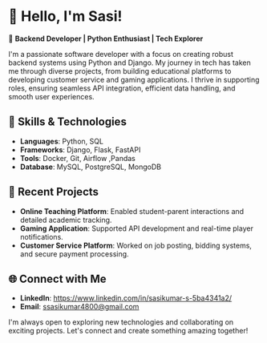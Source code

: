 # 👋 Hello, I'm Sasi!

🔹 **Backend Developer | Python Enthusiast | Tech Explorer**

I'm a passionate software developer with a focus on creating robust backend systems using Python and Django. My journey in tech has taken me through diverse projects, from building educational platforms to developing customer service and gaming applications. I thrive in supporting roles, ensuring seamless API integration, efficient data handling, and smooth user experiences.

## 🌟 Skills & Technologies
- **Languages**: Python, SQL
- **Frameworks**: Django, Flask, FastAPI
- **Tools**: Docker, Git, Airflow ,Pandas
- **Database**: MySQL, PostgreSQL, MongoDB

## 🚀 Recent Projects
- **Online Teaching Platform**: Enabled student-parent interactions and detailed academic tracking.
- **Gaming Application**: Supported API development and real-time player notifications.
- **Customer Service Platform**: Worked on job posting, bidding systems, and secure payment processing.

## 🌐 Connect with Me
- **LinkedIn**: https://www.linkedin.com/in/sasikumar-s-5ba4341a2/
- **Email**: ssasikumar4800@gmail.com

I'm always open to exploring new technologies and collaborating on exciting projects. Let's connect and create something amazing together!
